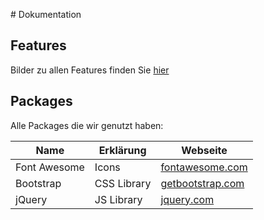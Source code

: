 # Dokumentation

## Features
Bilder zu allen Features finden Sie [hier](Bilder.md)

## Packages

Alle Packages die wir genutzt haben:

|Name|Erklärung|Webseite|
|---|---|---|
|Font Awesome|Icons|[fontawesome.com](https://fontawesome.com)|
|Bootstrap|CSS Library|[getbootstrap.com](https://getbootstrap.com)|
|jQuery|JS Library|[jquery.com](https://jquery.com)|